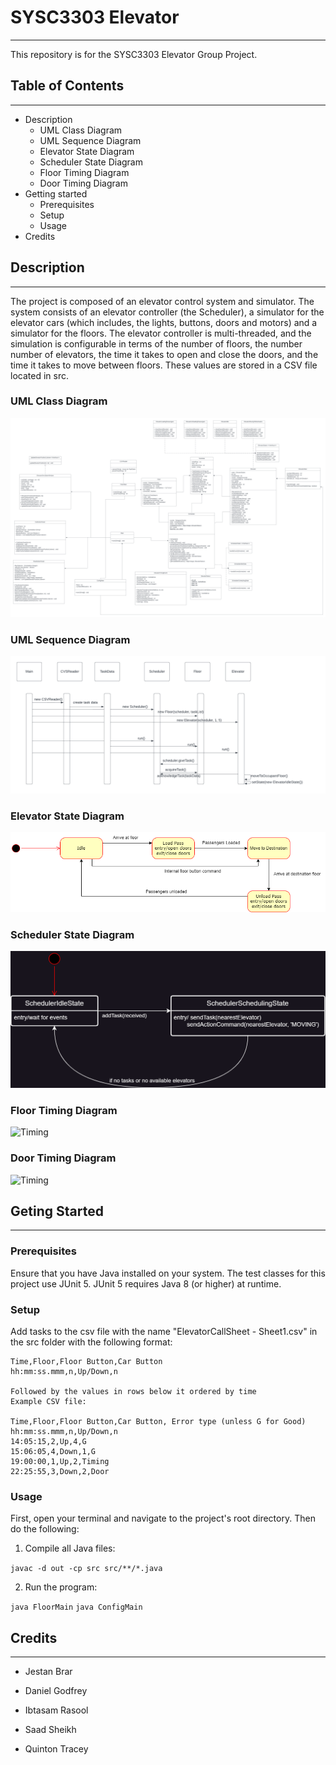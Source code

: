 
# SYSC3303 Elevator 
___
This repository is for the SYSC3303 Elevator Group Project.

## Table of Contents
___
- Description
  - UML Class Diagram
  - UML Sequence Diagram
  - Elevator State Diagram
  - Scheduler State Diagram
  - Floor Timing Diagram
  - Door Timing Diagram
- Getting started
  - Prerequisites
  - Setup
  - Usage
- Credits

## Description
___
The project is composed of an elevator control system and simulator. The system consists of an
elevator controller (the Scheduler), a simulator for the elevator cars (which includes, the lights, buttons, doors
and motors) and a simulator for the floors. The elevator controller is multi-threaded, and the simulation is configurable in terms of the number of floors,
the number number of elevators, the time it takes to open and close the doors, and the time it takes to move
between floors. These values are stored in a CSV file located in src.

### UML Class Diagram
![UML Class](Diagrams/UMLClassDiagramIt5.png)

### UML Sequence Diagram
![UML Sequence](Diagrams/UML%20Sequence%20Diagram%20Milestone1.png)

### Elevator State Diagram
![Elevator State](Diagrams/Elevator_State_Diagram.png)

### Scheduler State Diagram
![Scheduler State](Diagrams/Scheduler_State_Diagram.png)

### Floor Timing Diagram
![Timing](Diagrams/Timing_diagram_floor.png)

### Door Timing Diagram
![Timing](Diagrams/Timing_diagram_doors.png)

## Geting Started
___
### Prerequisites
Ensure that you have Java installed on your system.
The test classes for this project use JUnit 5.
JUnit 5 requires Java 8 (or higher) at runtime. 

### Setup
Add tasks to the csv file with the name "ElevatorCallSheet - Sheet1.csv" in the src folder with the following format:

    Time,Floor,Floor Button,Car Button
    hh:mm:ss.mmm,n,Up/Down,n

    Followed by the values in rows below it ordered by time
    Example CSV file:

    Time,Floor,Floor Button,Car Button, Error type (unless G for Good)
    hh:mm:ss.mmm,n,Up/Down,n
    14:05:15,2,Up,4,G
    15:06:05,4,Down,1,G
    19:00:00,1,Up,2,Timing
    22:25:55,3,Down,2,Door

### Usage
First, open your terminal and navigate to the project's root directory. Then do the following:
1. Compile all Java files:

```javac -d out -cp src src/**/*.java```

2. Run the program:

```java FloorMain```
```java ConfigMain```

## Credits
___

- Jestan Brar

- Daniel Godfrey

- Ibtasam Rasool

- Saad Sheikh

- Quinton Tracey 


